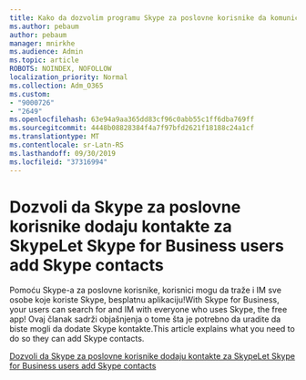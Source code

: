 ```yaml
---
title: Kako da dozvolim programu Skype za poslovne korisnike da komuniciraju sa korisnicima Skype-a
ms.author: pebaum
author: pebaum
manager: mnirkhe
ms.audience: Admin
ms.topic: article
ROBOTS: NOINDEX, NOFOLLOW
localization_priority: Normal
ms.collection: Adm_O365
ms.custom:
- "9000726"
- "2649"
ms.openlocfilehash: 63e94a9aa365dd83cf96c0abb55c1ff6dba769ff
ms.sourcegitcommit: 4448b08828384f4a7f97bfd2621f18188c24a1cf
ms.translationtype: MT
ms.contentlocale: sr-Latn-RS
ms.lasthandoff: 09/30/2019
ms.locfileid: "37316994"
---
```

# <a name="let-skype-for-business-users-add-skype-contacts"></a><span data-ttu-id="3e796-102">Dozvoli da Skype za poslovne korisnike dodaju kontakte za Skype</span><span class="sxs-lookup"><span data-stu-id="3e796-102">Let Skype for Business users add Skype contacts</span></span>

<span data-ttu-id="3e796-103">Pomoću Skype-a za poslovne korisnike, korisnici mogu da traže i IM sve osobe koje koriste Skype, besplatnu aplikaciju!</span><span class="sxs-lookup"><span data-stu-id="3e796-103">With Skype for Business, your users can search for and IM with everyone who uses Skype, the free app!</span></span> <span data-ttu-id="3e796-104">Ovaj članak sadrži objašnjenja o tome šta je potrebno da uradite da biste mogli da dodate Skype kontakte.</span><span class="sxs-lookup"><span data-stu-id="3e796-104">This article explains what you need to do so they can add Skype contacts.</span></span>

[<span data-ttu-id="3e796-105">Dozvoli da Skype za poslovne korisnike dodaju kontakte za Skype</span><span class="sxs-lookup"><span data-stu-id="3e796-105">Let Skype for Business users add Skype contacts</span></span>](https://docs.microsoft.com/skypeforbusiness/set-up-skype-for-business-online/let-skype-for-business-users-add-skype-contacts)